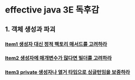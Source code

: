 # effective java 3E 독후감

## 1. 객체 생성과 파괴
### [Item1 생성자 대신 정적 팩토리 매서드를 고려하라](src%2Fmain%2Fjava%2Forg%2Fdevelopx%2Feffective_java%2Fpart1%2Fitem1)
### [Item2 생성자에 매개변수가 많다면 빌더를 고려하라](src%2Fmain%2Fjava%2Forg%2Fdevelopx%2Feffective_java%2Fpart1%2Fitem2)
### [Item3 private 생성자나 열거 타입으로 싱글턴임을 보증하라](src%2Fmain%2Fjava%2Forg%2Fdevelopx%2Feffective_java%2Fpart1%2Fitem3)

